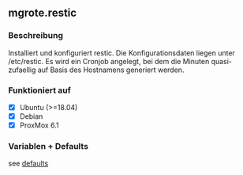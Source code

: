 ## mgrote.restic

### Beschreibung
Installiert und konfiguriert restic.
Die Konfigurationsdaten liegen unter /etc/restic.
Es wird ein Cronjob angelegt, bei dem die Minuten quasi-zufaellig auf Basis des Hostnamens generiert werden.
### Funktioniert auf
- [X] Ubuntu (>=18.04)
- [X] Debian
- [X] ProxMox 6.1

### Variablen + Defaults
see [defaults](./defaults/main.yml)
